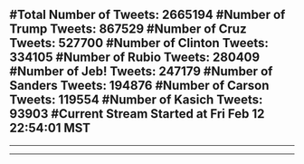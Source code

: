 #Total Number of Tweets: 2665194 
#Number of Trump Tweets: 867529
#Number of Cruz Tweets: 527700
#Number of Clinton Tweets: 334105
#Number of Rubio Tweets: 280409
#Number of Jeb! Tweets: 247179
#Number of Sanders Tweets: 194876
#Number of Carson Tweets: 119554
#Number of Kasich Tweets: 93903
#Current Stream Started at Fri Feb 12 22:54:01 MST
---
---
---
